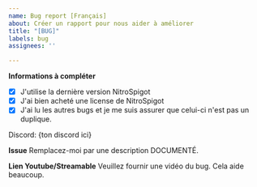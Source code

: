 ```yaml
---
name: Bug report [Français]
about: Créer un rapport pour nous aider à améliorer
title: "[BUG]"
labels: bug
assignees: ''

---
```


**Informations à compléter**
* [X] J'utilise la dernière version NitroSpigot
* [X] J'ai bien acheté une license de NitroSpigot
* [X] J'ai lu les autres bugs et je me suis assurer que celui-ci n'est pas un duplique.

Discord: {ton discord ici}

**Issue**
Remplacez-moi par une description DOCUMENTÉ.

**Lien Youtube/Streamable**
Veuillez fournir une vidéo du bug. Cela aide beaucoup.
